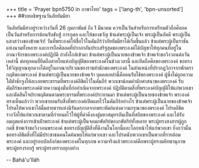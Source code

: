 +++
title = 'Prayer bpn5750 in ภาษาไทย'
tags = ['lang-th', 'bpn-unsorted']
+++
##บทอธิษฐานวันอัยยัมมีฮา

วันอัยยัมมีฮาอยู่ระหว่างวันที่ 26 กุมภาพันธ์ ถึง 1 มีนาคม ควรเป็นวันสำหรับการเตรียมตัวถือศีลอด เป็นวันสำหรับการต้อนรับขับสู้ การกุศล และให้ของขวัญ
	ข้าแต่พระผู้เป็นเจ้า พระผู้เป็นอัคคี พระผู้เป็นแสงสว่างของข้าพเจ้า! วันที่พระองค์ให้ชื่อไว้ในคัมภีร์ว่าอัยยัมมีฮาได้เริ่มขึ้นแล้ว  ข้าแต่พระผู้เป็นราชันแห่งนามทั้งหลาย และการถือศีลอดที่ปากกาอันประเสริฐสุดของพระองค์ได้บัญชาให้ทุกคนที่อยู่ในอาณาจักรของพระองค์ปฏิบัติ กำลังใกล้เข้ามา ข้าแต่พระผู้เป็นนายของข้าพเจ้า ข้าพเจ้าขอวิงวอนต่อวันเหล่านี้ ต่อทุกคนที่ยึดถือสายใยแห่งบัญญัติของพระองค์ในช่วงเวลานี้ และยึดถือศีลของพระองค์ ขอทรงให้วิญญาณทุกดวงได้อยู่ในอาณาบริเวณของราชสำนักของพระองค์ ในตำแหน่งที่ปรากฏวิภาจากพักตรากฤติของพระองค์
	ข้าแต่พระผู้เป็นนายของข้าพเจ้า บุคคลเหล่านี้คือคนรับใช้ของพระองค์ ผู้ซึ่งไม่ถูกความใฝ่ต่ำชักจูงให้ละเลยพระธรรมที่พระองค์ลิขิตไว้ในคัมภีร์ พวกเขาน้อมคำนับศาสนาของพระองค์ รับคัมภีร์ของพระองค์ด้วยความมุ่งมั่นที่ก่อกำเนิดจากพระองค์ ปฏิบัติตามสิ่งที่พระองค์บัญญัติให้แก่พวกเขาและตัดสินใจประพฤติตนตามพระธรรมที่พระองค์ประทานมา
	ข้าแต่พระผู้เป็นนายของข้าพเจ้า พระองค์ทรงเห็นแล้วว่า พวกเขายอมรับสิ่งที่พระองค์เปิดเผยไว้ในคัมภีร์อย่างไร ข้าแต่พระผู้เป็นนายของข้าพเจ้า โปรดให้พวกเขาได้ดื่มสายธารแห่งนิรันดรกาลจากพระหัตถ์แห่งความกรุณาของพระองค์ โปรดลิขิตรางวัลให้แก่พวกเขาตามที่กำหนดไว้ให้ผู้ที่ดำดิ่งลงสู่มหาสมุทรอันเป็นที่สถิตของพระองค์ และได้รับอมฤตแห่งการเข้าเฝ้าพระองค์
	ข้าแต่พระผู้เป็นจอมกษัตริย์ของกษัตริย์ทั้งหลาย พระผู้ทรงสงสารผู้ถูกกดขี่ ข้าพเจ้าขอวิงวอนพระองค์ ขอทรงบัญญัติสิ่งที่ดีงามในโลกนี้และโลกหน้าให้แก่พวกเขา ยิ่งกว่านั้นขอทรงลิขิตสิ่งที่ไม่มีประชาชนคนใดค้นพบให้แก่พวกเขา และโปรดนับพวกเขาเป็นพวกที่รายล้อมพระองค์ และอยู่รอบบัลลังก์ของพระองค์ในทุกภพ
	ความจริงแล้วพระองค์คือพระผู้ทรงมหิทธานุภาพ พระผู้ทรงรอบรู้ พระผู้ทรงทราบทุกอย่าง

-- Bahá'u'lláh
